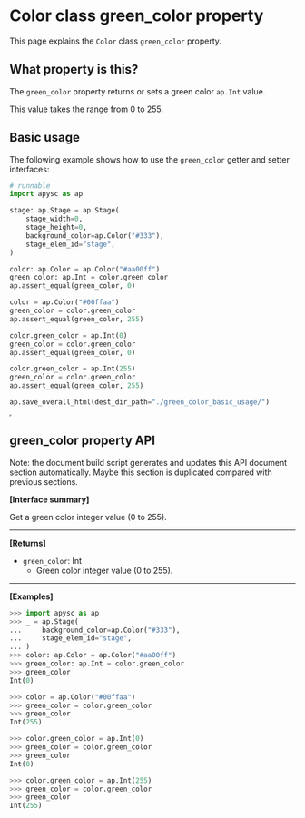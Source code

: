 # Color class green_color property

This page explains the `Color` class `green_color` property.

## What property is this?

The `green_color` property returns or sets a green color `ap.Int` value.

This value takes the range from 0 to 255.

## Basic usage

The following example shows how to use the `green_color` getter and setter interfaces:

```py
# runnable
import apysc as ap

stage: ap.Stage = ap.Stage(
    stage_width=0,
    stage_height=0,
    background_color=ap.Color("#333"),
    stage_elem_id="stage",
)

color: ap.Color = ap.Color("#aa00ff")
green_color: ap.Int = color.green_color
ap.assert_equal(green_color, 0)

color = ap.Color("#00ffaa")
green_color = color.green_color
ap.assert_equal(green_color, 255)

color.green_color = ap.Int(0)
green_color = color.green_color
ap.assert_equal(green_color, 0)

color.green_color = ap.Int(255)
green_color = color.green_color
ap.assert_equal(green_color, 255)

ap.save_overall_html(dest_dir_path="./green_color_basic_usage/")
```

<iframe src="static/green_color_basic_usage/index.html" width="0" height="0"></iframe>

## green_color property API

<!-- Docstring: apysc._color.green_color_mixin.GreenColorMixIn.green_color -->

<span class="inconspicuous-txt">Note: the document build script generates and updates this API document section automatically. Maybe this section is duplicated compared with previous sections.</span>

**[Interface summary]**

Get a green color integer value (0 to 255).<hr>

**[Returns]**

- `green_color`: Int
  - Green color integer value (0 to 255).

<hr>

**[Examples]**

```py
>>> import apysc as ap
>>> _ = ap.Stage(
...     background_color=ap.Color("#333"),
...     stage_elem_id="stage",
... )
>>> color: ap.Color = ap.Color("#aa00ff")
>>> green_color: ap.Int = color.green_color
>>> green_color
Int(0)

>>> color = ap.Color("#00ffaa")
>>> green_color = color.green_color
>>> green_color
Int(255)

>>> color.green_color = ap.Int(0)
>>> green_color = color.green_color
>>> green_color
Int(0)

>>> color.green_color = ap.Int(255)
>>> green_color = color.green_color
>>> green_color
Int(255)
```